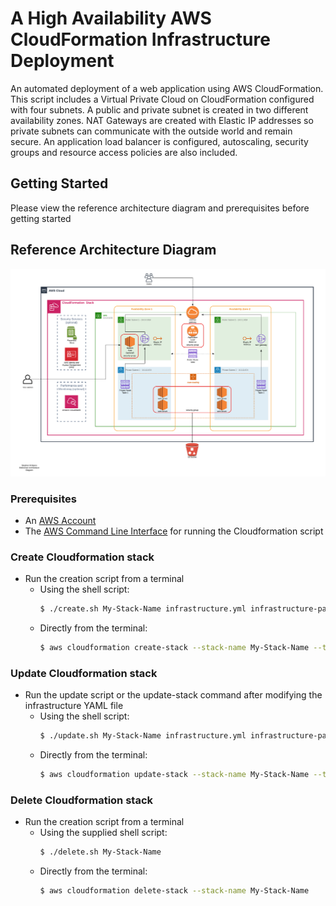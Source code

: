 # A High Availability AWS CloudFormation Infrastructure Deployment

An automated deployment of a web application using AWS CloudFormation. This script includes a Virtual Private Cloud on CloudFormation configured with four subnets. A public and private subnet is created in two different availability zones. NAT Gateways are created with Elastic IP addresses so private subnets can communicate with the outside world and remain secure. An application load balancer is configured, autoscaling, security groups and resource access policies are also included.

## Getting Started

Please view the reference architecture diagram and prerequisites before getting started

## Reference Architecture Diagram

![Reference Architecture Diagram](/ReferenceArchitectureDiagram.png)

### Prerequisites

- An [AWS Account](https://aws.amazon.com)
- The [AWS Command Line Interface](https://aws.amazon.com/cli/) for running the Cloudformation script

### Create Cloudformation stack

- Run the creation script from a terminal
  - Using the shell script:
    ```bash
    $ ./create.sh My-Stack-Name infrastructure.yml infrastructure-parameters.json
    ```
  - Directly from the terminal:
    ```bash
    $ aws cloudformation create-stack --stack-name My-Stack-Name --template-body file://infrastructure.yml --parameters file://infrastructure-parameters.json --capabilities "CAPABILITY_IAM" "CAPABILITY_NAMED_IAM" --region=us-west-2
    ```

### Update Cloudformation stack

- Run the update script or the update-stack command after modifying the infrastructure YAML file
  - Using the shell script:
    ```bash
    $ ./update.sh My-Stack-Name infrastructure.yml infrastructure-parameters.json
    ```
  - Directly from the terminal:
    ```bash
    $ aws cloudformation update-stack --stack-name My-Stack-Name --template-body file://infrastructure.yml --parameters file://infrastructure-parameters.json --capabilities "CAPABILITY_IAM" "CAPABILITY_NAMED_IAM" --region=us-west-2
    ```

### Delete Cloudformation stack

- Run the creation script from a terminal
  - Using the supplied shell script:
    ```bash
    $ ./delete.sh My-Stack-Name
    ```
  - Directly from the terminal:
    ```bash
    $ aws cloudformation delete-stack --stack-name My-Stack-Name
    ```
